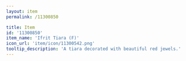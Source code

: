 ```yaml
---
layout: item
permalink: /11300850

title: Item
id: '11300850'
item_name: 'Ifrit Tiara (F)'
icon_url: 'item/icon/11300542.png'
tooltip_description: 'A tiara decorated with beautiful red jewels.'
---
```

